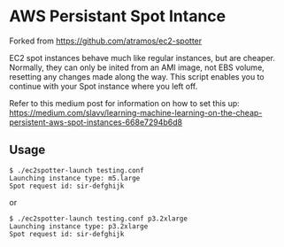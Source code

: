 # AWS Persistant Spot Intance
Forked from https://github.com/atramos/ec2-spotter

EC2 spot instances behave much like regular instances, but are cheaper. 
Normally, they can only be inited from an AMI image, not EBS volume, resetting any changes made along the way.
This script enables you to continue with your Spot instance where you left off.

Refer to this medium post for information on how to set this up:
https://medium.com/slavv/learning-machine-learning-on-the-cheap-persistent-aws-spot-instances-668e7294b6d8

## Usage

```
$ ./ec2spotter-launch testing.conf
Launching instance type: m5.large
Spot request id: sir-defghijk
```

or

```
$ ./ec2spotter-launch testing.conf p3.2xlarge
Launching instance type: p3.2xlarge
Spot request id: sir-defghijk
```
